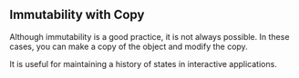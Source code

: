 ## Immutability with Copy

Although immutability is a good practice, it is not always possible.
In these cases, you can make a copy of the object and modify the copy.

It is useful for maintaining a history of states in interactive applications.
